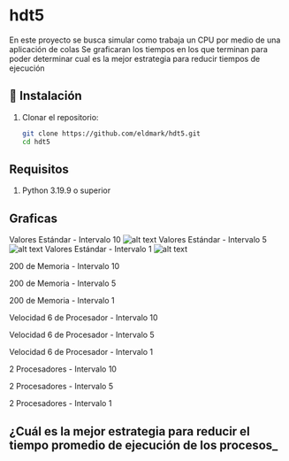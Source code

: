 # hdt5
En este proyecto se busca simular como trabaja un CPU por medio de una aplicación de colas
Se graficaran los tiempos en los que terminan para poder determinar cual es la mejor estrategia para reducir tiempos de ejecución
## 🚀 Instalación
1. Clonar el repositorio:
   ```bash
   git clone https://github.com/eldmark/hdt5.git
   cd hdt5

## Requisitos
 1. Python 3.19.9 o superior

## Graficas
Valores Estándar - Intervalo 10
![alt text](N_I10.png)
Valores Estándar - Intervalo 5
![alt text](N_I5.png)
Valores Estándar - Intervalo 1
![alt text](N_I1.png)

200 de Memoria - Intervalo 10

200 de Memoria - Intervalo 5

200 de Memoria - Intervalo 1


Velocidad 6 de Procesador - Intervalo 10

Velocidad 6 de Procesador - Intervalo 5

Velocidad 6 de Procesador - Intervalo 1


2 Procesadores - Intervalo 10

2 Procesadores - Intervalo 5

2 Procesadores - Intervalo 1


## ¿Cuál es la mejor estrategia para reducir el tiempo promedio de ejecución de los procesos_
